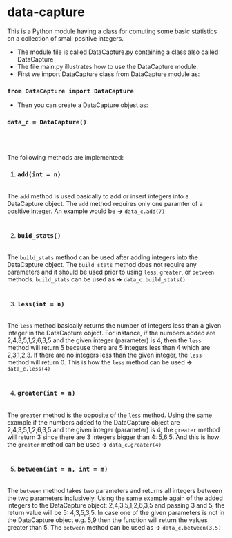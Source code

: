 # data-capture

This is a Python module having a class for comuting some basic statistics on a collection of small positive integers.


- The module file is called DataCapture.py containing a class also called DataCapture 
- The file main.py illustrates how to use the DataCapture module.
- First we import DataCapture class from DataCapture module as:
### `from DataCapture import DataCapture`
- Then you can create a DataCapture objest as:
### `data_c = DataCapture()`
<br><br>


The following methods are implemented:

1. ### `add(int = n)`
<br>The `add` method is used basically to add or insert integers into a DataCapture object. The `add` method requires only one paramter of a positive integer. An example would be **→** `data_c.add(7)`<br><br>

2. ### `buid_stats()`
<br>The `build_stats` method can be used after adding integers into the DataCapture object. The `build_stats` method does not require any parameters and it should be used prior to using `less`, `greater`, or `between` methods. `build_stats` can be used as **→** `data_c.build_stats()`<br><br>

3. ### `less(int = n)`
<br>The `less` method basically returns the number of integers less than a given integer in the DataCapture object. For instance, if the numbers added are 2,4,3,5,1,2,6,3,5 and the given integer (parameter) is 4, then the `less` method will return 5 because there are 5 integers less than 4 which are 2,3,1,2,3. If there are no integers less than the given integer, the `less` method will return 0. This is how the `less` method can be used **→** `data_c.less(4)`<br><br>

4. ### `greater(int = n)`
<br>The `greater` method is the opposite of the `less` method. Using the same example if the numbers added to the DataCapture object are 2,4,3,5,1,2,6,3,5 and the given integer (parameter) is 4, the `greater` method will return 3 since there are 3 integers bigger than 4: 5,6,5. And this is how the `greater` method can be used **→** `data_c.greater(4)`<br><br>

5. ### `between(int = n, int = m)`
<br>The `between` method takes two parameters and returns all integers between the two parameters inclusively. Using the same example again of the added integers to the DataCapture object: 2,4,3,5,1,2,6,3,5 and passing 3 and 5, the return value will be 5: 4,3,5,3,5. In case one of the given parameters is not in the DataCapture object e.g. 5,9 then the function will return the values greater than 5. The `between` method can be used as **→** `data_c.between(3,5)`<br><br>
